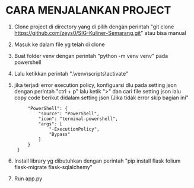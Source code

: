 

# CARA MENJALANKAN PROJECT



1. Clone project di directory yang di pilih dengan perintah "git clone https://github.com/zeys0/SIG-Kuliner-Semarang.git" atau bisa manual
   
2. Masuk ke dalam file yg telah di clone
   
3. Buat folder venv dengan perintah "python -m venv venv" pada powershell
   
4. Lalu ketikkan perintah ".\venv\scripts\activate"
   
5. jika terjadi error execution policy, konfiguarsi dlu pada setting json dengan perintah "ctrl + p" lalu ketik ">" dan cari file setting json lalu copy code berikut didalam setting json
   (Jika tidak error skip bagian ini"
   ```"terminal.integrated.profiles.windows": {
        "PowerShell": {
            "source": "PowerShell",
            "icon": "terminal-powershell",
            "args": [
                "-ExecutionPolicy",
                "Bypass"
            ]
        }
    }
   ```
6. Install library yg dibutuhkan dengan perintah "pip install flask folium flask-migrate flask-sqlalchemy"
    
7. Run app.py
   
